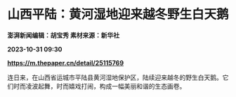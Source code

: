 # 山西平陆：黄河湿地迎来越冬野生白天鹅
**澎湃新闻编辑：胡宝秀 素材来源：新华社**

**2023-10-31 09:30**

**https://m.thepaper.cn/detail/25115769**

连日来，在山西省运城市平陆县黄河湿地保护区，陆续迎来越冬的野生白天鹅。它们时而凌波起舞，时而嬉戏打闹，构成一幅美丽和谐的生态画卷。